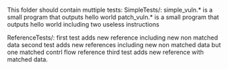 This folder should contain muttiple tests:
SimpleTests/:
simple_vuln.* is a small program that outputs hello world
patch_vuln.* is a small program that outputs hello world including two useless instructions

ReferenceTests/:
first test adds new reference including new non matched data
second test adds new references including new non matched data but one matched contrl flow reference
third test adds new reference with matched data.
